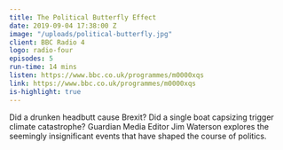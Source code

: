 ```yaml
---
title: The Political Butterfly Effect
date: 2019-09-04 17:38:00 Z
image: "/uploads/political-butterfly.jpg"
client: BBC Radio 4
logo: radio-four
episodes: 5
run-time: 14 mins
listen: https://www.bbc.co.uk/programmes/m0000xqs
link: https://www.bbc.co.uk/programmes/m0000xqs
is-highlight: true
---
```


Did a drunken headbutt cause Brexit? Did a single boat capsizing trigger climate catastrophe? Guardian Media Editor Jim Waterson explores the seemingly insignificant events that have shaped the course of politics.